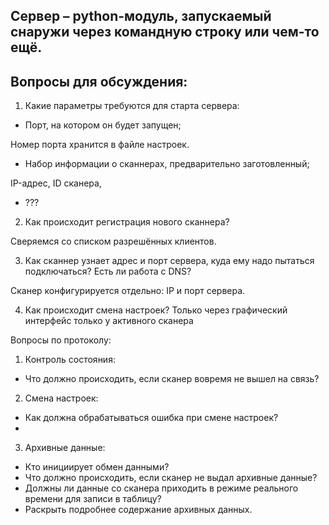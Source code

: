 ## Сервер – python-модуль, запускаемый снаружи через командную строку или чем-то ещё.

## Вопросы для обсуждения:

1. Какие параметры требуются для старта сервера:

- Порт, на котором он будет запущен; 

Номер порта хранится в файле настроек.

- Набор информации о сканнерах, предварительно заготовленный;

IP-адрес, ID сканера, 

- ???

2. Как происходит регистрация нового сканнера?

Сверяемся со списком разрешённых клиентов.


3. Как сканнер узнает адрес и порт сервера, куда ему надо пытаться подключаться? Есть ли работа с DNS?

Сканер конфигурируется отдельно: IP и порт сервера.


4. Как происходит смена настроек? Только через графический интерфейс только у активного сканера

Вопросы по протоколу:

1. Контроль состояния:

- Что должно происходить, если сканер вовремя не вышел на связь?

2. Смена настроек:

- Как должна обрабатываться ошибка при смене настроек?
-

3. Архивные данные:

- Кто инициирует обмен данными?
- Что должно происходить, если сканер не выдал архивные данные?
- Должны ли данные со сканера приходить в режиме реального времени для записи в таблицу?
- Раскрыть подробнее содержание архивных данных.

